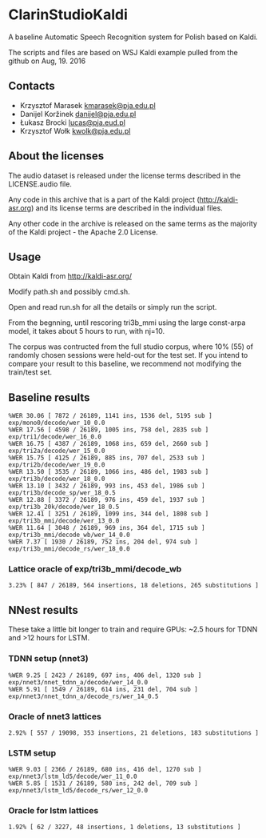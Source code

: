 # ClarinStudioKaldi

A baseline Automatic Speech Recognition system for Polish based on Kaldi.

The scripts and files are based on WSJ Kaldi example pulled from the github on Aug, 19. 2016

## Contacts

 * Krzysztof Marasek <kmarasek@pja.edu.pl>
 * Danijel Koržinek <danijel@pja.edu.pl>
 * Łukasz Brocki <lucas@pja.eud.pl>
 * Krzysztof Wołk <kwolk@pja.edu.pl>

## About the licenses

The audio dataset is released under the license terms described in the LICENSE.audio file.

Any code in this archive that is a part of the Kaldi project (http://kaldi-asr.org) and its license terms are described in the individual files.

Any other code in the archive is released on the same terms as the majority of the Kaldi project - the Apache 2.0 License.

## Usage

Obtain Kaldi from http://kaldi-asr.org/

Modify path.sh and possibly cmd.sh.

Open and read run.sh for all the details or simply run the script.

From the begnning, until rescoring tri3b_mmi using the large const-arpa model, it takes about 5 hours to run, with nj=10.

The corpus was contructed from the full studio corpus, where 10% (55) of randomly chosen sessions were held-out for the test set. If you intend to compare your result to this baseline, we recommend not modifying the train/test set.

## Baseline results

```
%WER 30.06 [ 7872 / 26189, 1141 ins, 1536 del, 5195 sub ] exp/mono0/decode/wer_10_0.0
%WER 17.56 [ 4598 / 26189, 1005 ins, 758 del, 2835 sub ] exp/tri1/decode/wer_16_0.0
%WER 16.75 [ 4387 / 26189, 1068 ins, 659 del, 2660 sub ] exp/tri2a/decode/wer_15_0.0
%WER 15.75 [ 4125 / 26189, 885 ins, 707 del, 2533 sub ] exp/tri2b/decode/wer_19_0.0
%WER 13.50 [ 3535 / 26189, 1066 ins, 486 del, 1983 sub ] exp/tri3b/decode/wer_18_0.0
%WER 13.10 [ 3432 / 26189, 993 ins, 453 del, 1986 sub ] exp/tri3b/decode_sp/wer_18_0.5
%WER 12.88 [ 3372 / 26189, 976 ins, 459 del, 1937 sub ] exp/tri3b_20k/decode/wer_18_0.5
%WER 12.41 [ 3251 / 26189, 1099 ins, 344 del, 1808 sub ] exp/tri3b_mmi/decode/wer_13_0.0
%WER 11.64 [ 3048 / 26189, 969 ins, 364 del, 1715 sub ] exp/tri3b_mmi/decode_wb/wer_14_0.0
%WER 7.37 [ 1930 / 26189, 752 ins, 204 del, 974 sub ] exp/tri3b_mmi/decode_rs/wer_18_0.0
```

### Lattice oracle of exp/tri3b_mmi/decode_wb

```
3.23% [ 847 / 26189, 564 insertions, 18 deletions, 265 substitutions ]
```

## NNest results

These take a little bit longer to train and require GPUs: ~2.5 hours for TDNN and >12 hours for LSTM.

### TDNN setup (nnet3)
```
%WER 9.25 [ 2423 / 26189, 697 ins, 406 del, 1320 sub ] exp/nnet3/nnet_tdnn_a/decode/wer_14_0.0
%WER 5.91 [ 1549 / 26189, 614 ins, 231 del, 704 sub ] exp/nnet3/nnet_tdnn_a/decode_rs/wer_14_0.5
```

### Oracle of nnet3 lattices
```
2.92% [ 557 / 19098, 353 insertions, 21 deletions, 183 substitutions ]
```

### LSTM setup
```
%WER 9.03 [ 2366 / 26189, 680 ins, 416 del, 1270 sub ] exp/nnet3/lstm_ld5/decode/wer_11_0.0
%WER 5.85 [ 1531 / 26189, 580 ins, 242 del, 709 sub ] exp/nnet3/lstm_ld5/decode_rs/wer_12_0.0
```

### Oracle for lstm lattices
```
1.92% [ 62 / 3227, 48 insertions, 1 deletions, 13 substitutions ]
```
